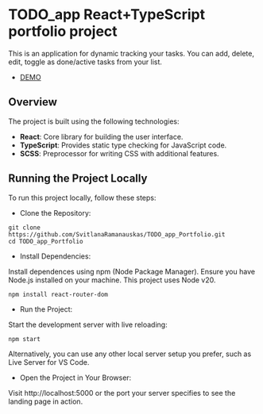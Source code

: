 # TODO_app React+TypeScript portfolio project

This is an application for dynamic tracking your tasks. You can add, delete, edit, toggle as done/active tasks from your list.

* [DEMO](https://svitlanaramanauskas.github.io/TODO_app_Portfolio/)

## Overview
The project is built using the following technologies:
- **React**: Core library for building the user interface.
- **TypeScript**: Provides static type checking for JavaScript code.
- **SCSS**: Preprocessor for writing CSS with additional features.

## Running the Project Locally
To run this project locally, follow these steps:

- Clone the Repository:

```
git clone https://github.com/SvitlanaRamanauskas/TODO_app_Portfolio.git
cd TODO_app_Portfolio
```

- Install Dependencies:

Install dependences using npm (Node Package Manager). Ensure you have Node.js installed on your machine. This project uses Node v20.

```npm install react-router-dom```

- Run the Project:

Start the development server with live reloading:

```npm start```

Alternatively, you can use any other local server setup you prefer, such as Live Server for VS Code.

- Open the Project in Your Browser:

Visit http://localhost:5000 or the port your server specifies to see the landing page in action.
